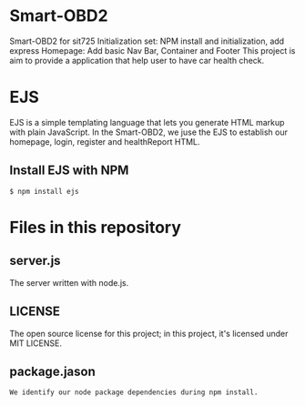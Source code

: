 # Smart-OBD2
Smart-OBD2 for sit725
Initialization set: NPM install and initialization, add express
Homepage: Add basic Nav Bar, Container and Footer
This project is aim to provide a application that help user to have car health check. 
# EJS 
EJS is a simple templating language that lets you generate HTML markup with plain JavaScript.
In the Smart-OBD2, we juse the EJS to establish our homepage, login, register and healthReport HTML. 

## Install EJS with NPM
    $ npm install ejs

# Files in this repository

## server.js

The server written with node.js. 

## LICENSE

The open source license for this project; in this project, it's licensed under MIT LICENSE.

## package.jason

    We identify our node package dependencies during npm install.

